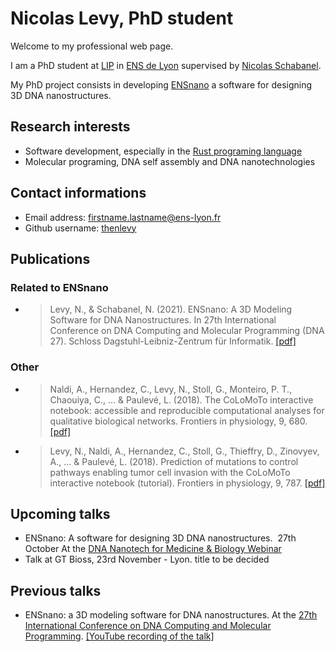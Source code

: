 # Nicolas Levy, PhD student
Welcome to my professional web page.

I am a PhD student at [LIP](http://www.ens-lyon.fr/LIP/) in [ENS de Lyon](http://www.ens-lyon.fr/)
supervised by [Nicolas Schabanel](http://perso.ens-lyon.fr/nicolas.schabanel).

My PhD project consists in developing [ENSnano](http://www.ens-lyon.fr/ensnano/) a software for
designing 3D DNA nanostructures.

## Research interests

* Software development, especially in the [Rust programing language](https://www.rust-lang.org/)
* Molecular programing, DNA self assembly and DNA nanotechnologies

## Contact informations

* Email address: firstname.lastname@ens-lyon.fr 
* Github username: [thenlevy](https://github.com/thenlevy)

## Publications

### Related to ENSnano

* > Levy, N., & Schabanel, N. (2021). ENSnano: A 3D Modeling Software for DNA Nanostructures.
  > In 27th International Conference on DNA Computing and Molecular Programming (DNA 27).
  > Schloss Dagstuhl-Leibniz-Zentrum für Informatik.
  > [[pdf]](https://drops.dagstuhl.de/opus/volltexte/2021/14672/pdf/LIPIcs-DNA-27-5.pdf)

### Other

* > Naldi, A., Hernandez, C., Levy, N., Stoll, G., Monteiro, P. T., Chaouiya, C., ... &
  > Paulevé, L. (2018). The CoLoMoTo interactive notebook: accessible and reproducible
  > computational analyses for qualitative biological networks. Frontiers in physiology, 9, 680.
  > [[pdf]](https://www.frontiersin.org/articles/10.3389/fphys.2018.00680/pdf)
* > Levy, N., Naldi, A., Hernandez, C., Stoll, G., Thieffry, D., Zinovyev, A., ... & Paulevé, L.
  > (2018). Prediction of mutations to control pathways enabling tumor cell invasion with the 
  > CoLoMoTo interactive notebook (tutorial). Frontiers in physiology, 9, 787.
  > [[pdf]](https://internal-journal.frontiersin.org/articles/10.3389/fphys.2018.00787/pdf)

## Upcoming talks

* ENSnano: A software for designing 3D DNA nanostructures.  27th October At the [DNA Nanotech for Medicine & Biology Webinar](https://blogs.ed.ac.uk/dnananotechwebinars/)
* Talk at GT Bioss, 23rd November - Lyon. title to be decided

## Previous talks

* ENSnano: a 3D modeling software for DNA nanostructures. At the [27th International Conference on DNA Computing and Molecular Programming](http://dna27.iopconfs.org/home). [[YouTube recording of the talk]](https://www.youtube.com/watch?v=NPH-ukYMhdY)

